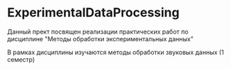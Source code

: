# ExperimentalDataProcessing

Данный прект посвящен реализации практических работ по дисциплине "Методы обработки экспериментальных данных"

В рамках дисциплины изучаются методы обработки звуковых данных (1 семестр)
